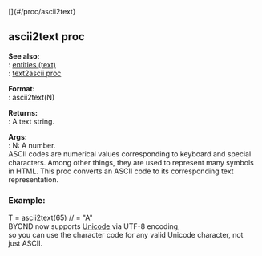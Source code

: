 []{#/proc/ascii2text}    
## ascii2text proc    
**See also:**    
:   [entities (text)](/ref/DM/text/entities/entities.md)    
:   [text2ascii proc](/ref/proc/text2ascii/text2ascii.md)    
<!-- -->    
**Format:**    
:   ascii2text(N)    
<!-- -->    
**Returns:**    
:   A text string.    
<!-- -->    
**Args:**    
:   N: A number.    
ASCII codes are numerical values corresponding to keyboard and special    
characters. Among other things, they are used to represent many symbols    
in HTML. This proc converts an ASCII code to its corresponding text    
representation.    
### Example:    
T = ascii2text(65) // = \"A\"    
BYOND now supports [Unicode](/ref/%7Bnotes%7D/Unicode/Unicode.md) via UTF-8 encoding,    
so you can use the character code for any valid Unicode character, not    
just ASCII.  